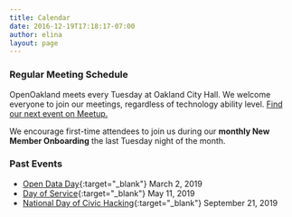 ```yaml
---
title: Calendar
date: 2016-12-19T17:18:17-07:00
author: elina
layout: page
---
```


### Regular Meeting Schedule

OpenOakland meets every Tuesday at Oakland City Hall. We welcome everyone to join our meetings, regardless of technology ability level.
[Find our next event on Meetup.](https://www.meetup.com/OpenOakland/events/)

We encourage first-time attendees to join us during our **monthly New Member Onboarding** the last Tuesday night of the month.

### Past Events

- [Open Data Day](https://www.meetup.com/OpenOakland/events/258831439/){:target="\_blank"} March 2, 2019
- [Day of Service](https://www.eventbrite.com/e/openoakland-day-of-service-2019-tickets-59979544432){:target="\_blank"} May 11, 2019
- [National Day of Civic Hacking](https://www.eventbrite.com/e/national-day-of-civic-hacking-2019-tickets-69928206147){:target="\_blank"} September 21, 2019
